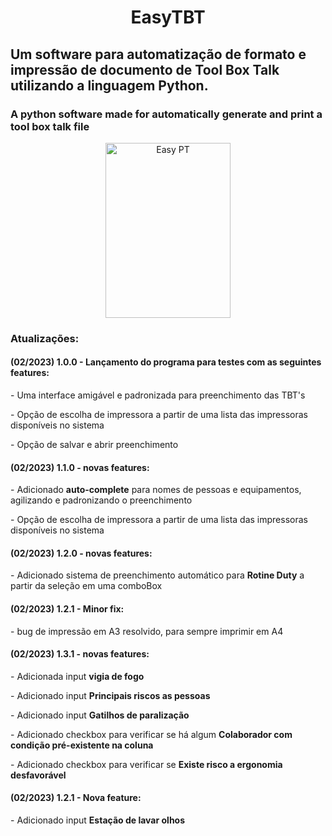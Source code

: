 <h1 align='center'> EasyTBT </h1>
<h2>Um software para automatização de formato e impressão de documento de Tool Box Talk utilizando a linguagem Python.</h2>
<h3>A python software made for automatically generate and print a tool box talk file</h3>

<div align="center">
  <img height="280" width="200" alt="Easy PT"  src="https://user-images.githubusercontent.com/102233091/220889833-67246f8f-6502-4292-82fd-a1f2cebb5366.PNG">
</div>

<h3>Atualizações:</h3>
<h4>(02/2023) 1.0.0 - Lançamento do programa para testes com as seguintes features:</h4>
   <p>  - Uma interface amigável e padronizada para preenchimento das TBT's </p>
   <p>  - Opção de escolha de impressora a partir de uma lista das impressoras disponíveis no sistema </p>
   <p>  - Opção de salvar e abrir preenchimento</p>
   
<h4>(02/2023) 1.1.0 - novas features:</h4>
   <p>  - Adicionado <b>auto-complete</b> para nomes de pessoas e equipamentos, agilizando e padronizando o preenchimento </p>
   <p>  - Opção de escolha de impressora a partir de uma lista das impressoras disponíveis no sistema </p>
   
<h4>(02/2023) 1.2.0 - novas features:</h4>
   <p>  - Adicionado sistema de preenchimento automático para <b>Rotine Duty</b> a partir da seleção em uma comboBox </p>
   
<h4>(02/2023) 1.2.1 - Minor fix:</h4>
   <p>  - bug de impressão em A3 resolvido, para sempre imprimir em A4 </p>
   
<h4>(02/2023) 1.3.1 - novas features:</h4>
   <p>  - Adicionada input <b>vigia de fogo</b></p>
   <p>  - Adicionado input <b>Principais riscos as pessoas</b></p>
   <p>  - Adicionado input <b>Gatilhos de paralização</b></p>
   <p>  - Adicionado checkbox para verificar se há algum <b>Colaborador com condição pré-existente na coluna</b></p>
   <p>  - Adicionado checkbox para verificar se <b>Existe risco a ergonomia desfavorável</b></p>
   
<h4>(02/2023) 1.2.1 - Nova feature:</h4>
   <p>  - Adicionado input <b>Estação de lavar olhos</b></p> </p>
   
  
   
 

   


